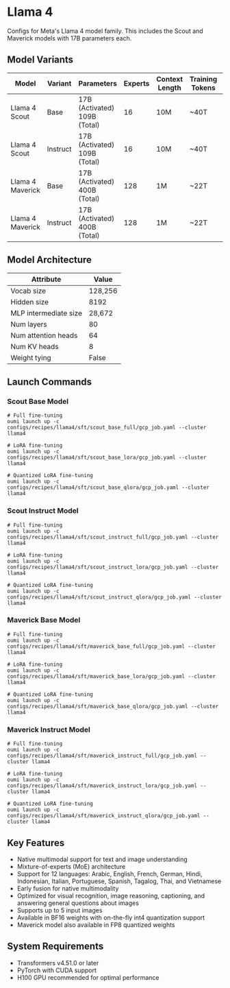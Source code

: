 # Llama 4

Configs for Meta's Llama 4 model family. This includes the Scout and Maverick models with 17B parameters each.

## Model Variants

| Model | Variant | Parameters | Experts | Context Length | Training Tokens | Knowledge Cutoff |
|--|--|--|--|--|--|--|
| Llama 4 Scout | Base | 17B (Activated) 109B (Total) | 16 | 10M | ~40T | August 2024 |
| Llama 4 Scout | Instruct | 17B (Activated) 109B (Total) | 16 | 10M | ~40T | August 2024 |
| Llama 4 Maverick | Base | 17B (Activated) 400B (Total) | 128 | 1M | ~22T | August 2024 |
| Llama 4 Maverick | Instruct | 17B (Activated) 400B (Total) | 128 | 1M | ~22T | August 2024 |

## Model Architecture

| Attribute | Value |
|--|--|
| Vocab size | 128,256 |
| Hidden size | 8192 |
| MLP intermediate size | 28,672 |
| Num layers | 80 |
| Num attention heads | 64 |
| Num KV heads | 8 |
| Weight tying | False |

## Launch Commands

### Scout Base Model
```shell
# Full fine-tuning
oumi launch up -c configs/recipes/llama4/sft/scout_base_full/gcp_job.yaml --cluster llama4

# LoRA fine-tuning
oumi launch up -c configs/recipes/llama4/sft/scout_base_lora/gcp_job.yaml --cluster llama4

# Quantized LoRA fine-tuning
oumi launch up -c configs/recipes/llama4/sft/scout_base_qlora/gcp_job.yaml --cluster llama4
```

### Scout Instruct Model
```shell
# Full fine-tuning
oumi launch up -c configs/recipes/llama4/sft/scout_instruct_full/gcp_job.yaml --cluster llama4

# LoRA fine-tuning
oumi launch up -c configs/recipes/llama4/sft/scout_instruct_lora/gcp_job.yaml --cluster llama4

# Quantized LoRA fine-tuning
oumi launch up -c configs/recipes/llama4/sft/scout_instruct_qlora/gcp_job.yaml --cluster llama4
```

### Maverick Base Model
```shell
# Full fine-tuning
oumi launch up -c configs/recipes/llama4/sft/maverick_base_full/gcp_job.yaml --cluster llama4

# LoRA fine-tuning
oumi launch up -c configs/recipes/llama4/sft/maverick_base_lora/gcp_job.yaml --cluster llama4

# Quantized LoRA fine-tuning
oumi launch up -c configs/recipes/llama4/sft/maverick_base_qlora/gcp_job.yaml --cluster llama4
```

### Maverick Instruct Model
```shell
# Full fine-tuning
oumi launch up -c configs/recipes/llama4/sft/maverick_instruct_full/gcp_job.yaml --cluster llama4

# LoRA fine-tuning
oumi launch up -c configs/recipes/llama4/sft/maverick_instruct_lora/gcp_job.yaml --cluster llama4

# Quantized LoRA fine-tuning
oumi launch up -c configs/recipes/llama4/sft/maverick_instruct_qlora/gcp_job.yaml --cluster llama4
```

## Key Features

- Native multimodal support for text and image understanding
- Mixture-of-experts (MoE) architecture
- Support for 12 languages: Arabic, English, French, German, Hindi, Indonesian, Italian, Portuguese, Spanish, Tagalog, Thai, and Vietnamese
- Early fusion for native multimodality
- Optimized for visual recognition, image reasoning, captioning, and answering general questions about images
- Supports up to 5 input images
- Available in BF16 weights with on-the-fly int4 quantization support
- Maverick model also available in FP8 quantized weights

## System Requirements

- Transformers v4.51.0 or later
- PyTorch with CUDA support
- H100 GPU recommended for optimal performance
